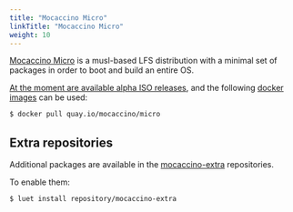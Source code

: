 ```yaml
---
title: "Mocaccino Micro"
linkTitle: "Mocaccino Micro"
weight: 10
---
```


[Mocaccino Micro](https://github.com/mocaccinoOS/mocaccino-micro) is a musl-based LFS distribution with a minimal set of packages in order to boot and build an entire OS. 

[At the moment are available alpha ISO releases](https://get.mocaccino.org/minio/mocaccino-iso), and the following [docker images](https://quay.io/repository/mocaccino/micro) can be used:

```bash
$ docker pull quay.io/mocaccino/micro
```

## Extra repositories

Additional packages are available in the [mocaccino-extra](https://github.com/mocaccinoOS/mocaccino-extra) repositories.

To enable them:

```bash
$ luet install repository/mocaccino-extra
```
